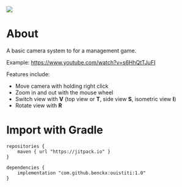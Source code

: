 <a href="https://paypal.me/benckx/2">
<img src="https://img.shields.io/badge/Donate-PayPal-green.svg"/>
</a>

# About

A basic camera system to for a management game.

Example: https://www.youtube.com/watch?v=s6HhQtTJuFI

Features include:
* Move camera with holding right click
* Zoom in and out with the mouse wheel
* Switch view with **V** (top view or **T**, side view **S**, isometric view  **I**)
* Rotate view with **R** 

# Import with Gradle

    repositories {
        maven { url "https://jitpack.io" }
    }
    
    dependencies {
        implementation "com.github.benckx:ouistiti:1.0"
    }
